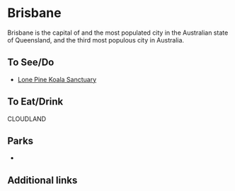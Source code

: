 # Brisbane

Brisbane is the capital of and the most populated city in the Australian state of Queensland, and the third most populous city in Australia.

## To See/Do

* [Lone Pine Koala Sanctuary](https://koala.net)

## To Eat/Drink

CLOUDLAND

## Parks 

*

## Additional links

